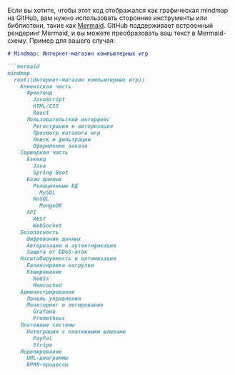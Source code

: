 
Если вы хотите, чтобы этот код отображался как графическая mindmap на GitHub, вам нужно использовать сторонние инструменты или библиотеки, такие как [Mermaid](https://mermaid.js.org/). GitHub поддерживает встроенный рендеринг Mermaid, и вы можете преобразовать ваш текст в Mermaid-схему. Пример для вашего случая:

```markdown
# Mindmap: Интернет-магазин компьютерных игр

```mermaid
mindmap
  root((Интернет-магазин компьютерных игр))
    Клиентская часть
      Фронтенд
        JavaScript
        HTML/CSS
        React
      Пользовательский интерфейс
        Регистрация и авторизация
        Просмотр каталога игр
        Поиск и фильтрация
        Оформление заказа
    Серверная часть
      Бэкенд
        Java
        Spring Boot
      Базы данных
        Реляционные БД
          MySQL
        NoSQL
          MongoDB
      API
        REST
        WebSocket
    Безопасность
      Шифрование данных
      Авторизация и аутентификация
      Защита от DDoS-атак
    Масштабируемость и оптимизация
      Балансировка нагрузки
      Кэширование
        Redis
        Memcached
    Администрирование
      Панель управления
      Мониторинг и логирование
        Grafana
        Prometheus
    Платежные системы
      Интеграция с платежными шлюзами
        PayPal
        Stripe
    Моделирование
      UML-диаграммы
      BPMN-процессы
